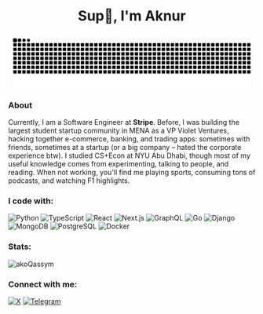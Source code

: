 <h1 align="center">Sup👋, I'm Aknur</h1>

<p align="center">
  <picture>
    <source media="(prefers-color-scheme: dark)" srcset="https://raw.githubusercontent.com/akoQassym/akoQassym/output/github-contribution-grid-snake-dark.svg">
    <source media="(prefers-color-scheme: light)" srcset="https://raw.githubusercontent.com/akoQassym/akoQassym/output/github-contribution-grid-snake.svg">
    <img alt="github contribution grid snake animation" src="https://raw.githubusercontent.com/akoQassym/akoQassym/output/github-contribution-grid-snake.svg">
  </picture>
</p>

### About

Currently, I am a Software Engineer at **Stripe**. Before, I was building the largest student startup community in MENA as a VP Violet Ventures, hacking together e-commerce, banking, and trading apps: sometimes with friends, sometimes at a startup (or a big company – hated the corporate experience btw). I studied CS+Econ at NYU Abu Dhabi, though most of my useful knowledge comes from experimenting, talking to people, and reading. When not working, you'll find me playing sports, consuming tons of podcasts, and watching F1 highlights.

### I code with:

<p align="left"> 
    <img alt="Python" src="https://img.shields.io/badge/-Python-3776AB?style=flat-square&logo=python&logoColor=white" />
    <img alt="TypeScript" src="https://img.shields.io/badge/-TypeScript-007ACC?style=flat-square&logo=typescript&logoColor=white" />
    <img alt="React" src="https://img.shields.io/badge/-React-61DAFB?style=flat-square&logo=react&logoColor=black" />
    <img alt="Next.js" src="https://img.shields.io/badge/-Next.js-000000?style=flat-square&logo=next.js&logoColor=white" />
    <img alt="GraphQL" src="https://img.shields.io/badge/-GraphQL-E10098?style=flat-square&logo=graphql&logoColor=white" />
    <img alt="Go" src="https://img.shields.io/badge/-Go-00ADD8?style=flat-square&logo=go&logoColor=white" />
    <img alt="Django" src="https://img.shields.io/badge/-Django-092E20?style=flat-square&logo=django&logoColor=white" />
    <img alt="MongoDB" src="https://img.shields.io/badge/-MongoDB-47A248?style=flat-square&logo=mongodb&logoColor=white" />
    <img alt="PostgreSQL" src="https://img.shields.io/badge/-PostgreSQL-336791?style=flat-square&logo=postgresql&logoColor=white" />
    <img alt="Docker" src="https://img.shields.io/badge/-Docker-2496ED?style=flat-square&logo=docker&logoColor=white" />
</p>

### Stats:
<p align="left"> 
  <img src="https://github-readme-streak-stats.herokuapp.com/?user=akoQassym" alt="akoQassym" />
</p>

### Connect with me:
<p align="left">
  <a href="https://x.com/aknurq" target="_blank"><img src="https://cdn.simpleicons.org/x" alt="X" height="30" width="40" /></a>
  <a href="https://web.telegram.org/k/#@aknur" target="blank"><img src="https://cdn.simpleicons.org/telegram" alt="Telegram" height="30" width="40" /></a>
</p>
